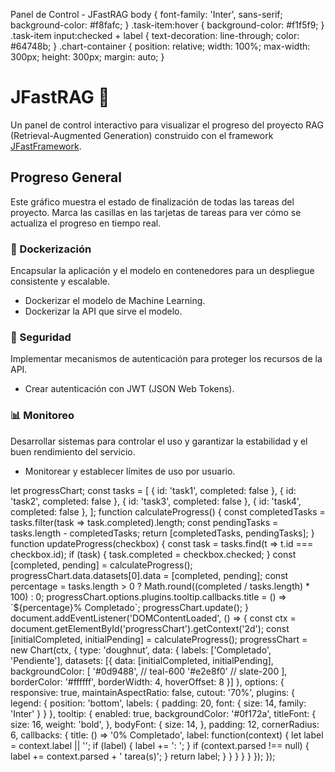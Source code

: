   Panel de Control - JFastRAG        body { font-family: 'Inter', sans-serif; background-color: #f8fafc; } .task-item:hover { background-color: #f1f5f9; } .task-item input:checked + label { text-decoration: line-through; color: #64748b; } .chart-container { position: relative; width: 100%; max-width: 300px; height: 300px; margin: auto; }

JFastRAG 🚀
===========

Un panel de control interactivo para visualizar el progreso del proyecto RAG (Retrieval-Augmented Generation) construido con el framework [JFastFramework](https://github.com/JFabrizzio5/JFastFramework).

Progreso General
----------------

Este gráfico muestra el estado de finalización de todas las tareas del proyecto. Marca las casillas en las tarjetas de tareas para ver cómo se actualiza el progreso en tiempo real.

### 🐳 Dockerización

Encapsular la aplicación y el modelo en contenedores para un despliegue consistente y escalable.

*    Dockerizar el modelo de Machine Learning.
*    Dockerizar la API que sirve el modelo.

### 🔐 Seguridad

Implementar mecanismos de autenticación para proteger los recursos de la API.

*    Crear autenticación con JWT (JSON Web Tokens).

### 📊 Monitoreo

Desarrollar sistemas para controlar el uso y garantizar la estabilidad y el buen rendimiento del servicio.

*    Monitorear y establecer límites de uso por usuario.

let progressChart; const tasks = \[ { id: 'task1', completed: false }, { id: 'task2', completed: false }, { id: 'task3', completed: false }, { id: 'task4', completed: false }, \]; function calculateProgress() { const completedTasks = tasks.filter(task => task.completed).length; const pendingTasks = tasks.length - completedTasks; return \[completedTasks, pendingTasks\]; } function updateProgress(checkbox) { const task = tasks.find(t => t.id === checkbox.id); if (task) { task.completed = checkbox.checked; } const \[completed, pending\] = calculateProgress(); progressChart.data.datasets\[0\].data = \[completed, pending\]; const percentage = tasks.length > 0 ? Math.round((completed / tasks.length) \* 100) : 0; progressChart.options.plugins.tooltip.callbacks.title = () => \`${percentage}% Completado\`; progressChart.update(); } document.addEventListener('DOMContentLoaded', () => { const ctx = document.getElementById('progressChart').getContext('2d'); const \[initialCompleted, initialPending\] = calculateProgress(); progressChart = new Chart(ctx, { type: 'doughnut', data: { labels: \['Completado', 'Pendiente'\], datasets: \[{ data: \[initialCompleted, initialPending\], backgroundColor: \[ '#0d9488', // teal-600 '#e2e8f0' // slate-200 \], borderColor: '#ffffff', borderWidth: 4, hoverOffset: 8 }\] }, options: { responsive: true, maintainAspectRatio: false, cutout: '70%', plugins: { legend: { position: 'bottom', labels: { padding: 20, font: { size: 14, family: 'Inter' } } }, tooltip: { enabled: true, backgroundColor: '#0f172a', titleFont: { size: 16, weight: 'bold', }, bodyFont: { size: 14, }, padding: 12, cornerRadius: 6, callbacks: { title: () => '0% Completado', label: function(context) { let label = context.label || ''; if (label) { label += ': '; } if (context.parsed !== null) { label += context.parsed + ' tarea(s)'; } return label; } } } } } }); });
